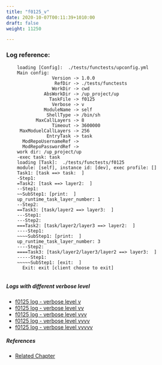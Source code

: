 ```yaml
---
title: "f0125_v"
date: 2020-10-07T00:11:39+1010:00
draft: false
weight: 11250

---
```


### Log reference: <no value>

```
    loading [Config]:  ./tests/functests/upconfig.yml
    Main config:
                 Version -> 1.0.0
                  RefDir -> ./tests/functests
                 WorkDir -> cwd
              AbsWorkDir -> /up_project/up
                TaskFile -> f0125
                 Verbose -> v
              ModuleName -> self
               ShellType -> /bin/sh
           MaxCallLayers -> 8
                 Timeout -> 3600000
     MaxModuelCallLayers -> 256
               EntryTask -> task
      ModRepoUsernameRef -> 
      ModRepoPasswordRef -> 
    work dir: /up_project/up
    -exec task: task
    loading [Task]:  ./tests/functests/f0125
    module: [self], instance id: [dev], exec profile: []
    Task1: [task ==> task:  ]
    -Step1:
    =Task2: [task ==> layer2:  ]
    --Step1:
    ~~SubStep1: [print:  ]
    up_runtime_task_layer_number: 1
    --Step2:
    ==Task3: [task/layer2 ==> layer3:  ]
    ---Step1:
    ---Step2:
    ===Task2: [task/layer2/layer3 ==> layer2:  ]
    ----Step1:
    ~~~~SubStep1: [print:  ]
    up_runtime_task_layer_number: 3
    ----Step2:
    ====Task3: [task/layer2/layer3/layer2 ==> layer3:  ]
    -----Step1:
    ~~~~~SubStep1: [exit:  ]
      Exit: exit [client choose to exit]
    
```

##### Logs with different verbose level
* [f0125 log - verbose level v](../../logs/f0125_v)
* [f0125 log - verbose level vv](../../logs/f0125_vv)
* [f0125 log - verbose level vvv](../../logs/f0125_vvv)
* [f0125 log - verbose level vvvv](../../logs/f0125_vvvv)
* [f0125 log - verbose level vvvvv](../../logs/f0125_vvvvv)

##### References
* [Related Chapter](../../loop/f0125)
